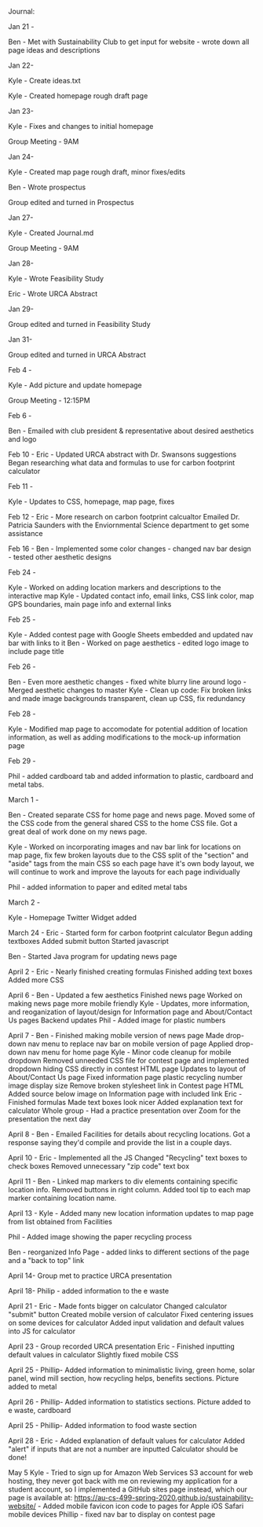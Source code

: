 Journal:

Jan 21 -

 Ben - Met with Sustainability Club to get input for website - wrote down all page ideas and descriptions

Jan 22-

 Kyle - Create ideas.txt
 
 Kyle - Created homepage rough draft page

Jan 23-

 Kyle - Fixes and changes to initial homepage
 
 Group Meeting - 9AM

Jan 24-

 Kyle - Created map page rough draft, minor fixes/edits
 
 Ben - Wrote prospectus
 
 Group edited and turned in Prospectus

Jan 27-

 Kyle - Created Journal.md
 
 Group Meeting - 9AM
 
Jan 28-

 Kyle - Wrote Feasibility Study
 
 Eric - Wrote URCA Abstract
 
Jan 29-

 Group edited and turned in Feasibility Study
 
Jan 31-

 Group edited and turned in URCA Abstract
 
Feb 4 -

 Kyle - Add picture and update homepage

 Group Meeting - 12:15PM
 
 Feb 6 -
 
 Ben - Emailed with club president & representative about desired aesthetics and logo
 
Feb 10 -
 Eric - Updated URCA abstract with Dr. Swansons suggestions
 Began researching what data and formulas to use for carbon footprint calculator
 
Feb 11 -

 Kyle - Updates to CSS, homepage, map page, fixes
 
Feb 12 -
 Eric - More research on carbon footprint calcualtor
 Emailed Dr. Patricia Saunders with the Enviornmental Science department to get some assistance
 
 Feb 16 -
 Ben - Implemented some color changes - changed nav bar design - tested other aesthetic designs

 Feb 24 -
 
 Kyle - Worked on adding location markers and descriptions to the interactive map
 Kyle - Updated contact info, email links, CSS link color, map GPS boundaries, main page info and external links
 
 Feb 25 -
 
 Kyle - Added contest page with Google Sheets embedded and updated nav bar with links to it
 Ben - Worked on page aesthetics - edited logo image to include page title
 
 Feb 26 -
 
 Ben - Even more aesthetic changes - fixed white blurry line around logo - Merged aesthetic changes to master
 Kyle - Clean up code: Fix broken links and made image backgrounds transparent, clean up CSS, fix redundancy

 Feb 28 -

 Kyle - Modified map page to accomodate for potential addition of location information, as well as adding
  modifications to the mock-up information page
  
Feb 29 -

 Phil - added cardboard tab and added information to plastic, cardboard and metal tabs. 

March 1 -

 Ben - Created separate CSS for home page and news page. Moved some of the CSS code from the general shared CSS to the home CSS file.
 Got a great deal of work done on my news page.

 Kyle - Worked on incorporating images and nav bar link for locations on map page, fix few broken layouts due to the CSS split of the "section" and "aside" tags from the main CSS so each page
 have it's own body layout, we will continue to work and improve the layouts for each page individually
 
 Phil - added information to paper and edited metal tabs

March 2 -

 Kyle - Homepage Twitter Widget added

March 24 -
Eric - Started form for carbon footprint calculator
	Begun adding textboxes
	Added submit button
	Started javascript
	
Ben - Started Java program for updating news page

April 2 -
Eric - Nearly finished creating formulas
	Finished adding text boxes
	Added more CSS
	
April 6 -
Ben - Updated a few aesthetics
	Finished news page
	Worked on making news page more mobile friendly
Kyle - Updates, more information, and reoganization of layout/design for Information page and About/Contact Us pages
	Backend updates
Phil - Added image for plastic numbers
	
April 7 -
Ben - Finished making mobile version of news page
	Made drop-down nav menu to replace nav bar on mobile version of page
	Applied drop-down nav menu for home page
Kyle - Minor code cleanup for mobile dropdown
	Removed unneeded CSS file for contest page and implemented dropdown hiding CSS directly in contest HTML page
	Updates to layout of About/Contact Us page
	Fixed information page plastic recycling number image display size
	Remove broken stylesheet link in Contest page HTML
	Added source below image on Information page with included link
Eric - Finished formulas
	Made text boxes look nicer
	Added explanation text for calculator
Whole group -
	Had a practice presentation over Zoom for the presentation the next day
	
April 8 -
Ben - Emailed Facilities for details about recycling locations. Got a response saying they'd compile and provide the list in a couple days.

April 10 -
Eric - Implemented all the JS
	Changed "Recycling" text boxes to check boxes
	Removed unnecessary "zip code" text box
	
April 11 -
Ben - Linked map markers to div elements containing specific location info. Removed buttons in right column.
	Added tool tip to each map marker containing location name.
	
April 13 -
Kyle - Added many new location information updates to map page from list obtained from Facilities

Phil - Added image showing the paper recycling process

Ben - reorganized Info Page - added links to different sections of the page and a "back to top" link

April 14-
	Group met to practice URCA presentation
	

April 18- 
Philip - added information to the e waste

April 21 -
Eric - Made fonts bigger on calculator
	Changed calculator "submit" button
	Created mobile version of calculator
	Fixed centering issues on some devices for calculator
	Added input validation and default values into JS for calculator

April 23 -
Group recorded URCA presentation
Eric - Finished inputting default values in calculator
	Slightly fixed mobile CSS

April 25 - 
Phillip- Added information to minimalistic living, green home, solar panel, wind mill section, how recycling helps, benefits sections. Picture added to metal

April 26 - 
Phillip- Added information to statistics sections. Picture added to e waste, cardboard

April 25 - 
Phillip- Added information to food waste section

April 28 -
Eric - Added explanation of default values for calculator
	Added "alert" if inputs that are not a number are inputted
	Calculator should be done!
	
May 5
Kyle - Tried to sign up for Amazon Web Services S3 account for web hosting, they never got back with me on reviewing my application for a student account, so
	I implemented a GitHub sites page instead, which our page is available at:
	https://au-cs-499-spring-2020.github.io/sustainability-website/
	- Added mobile favicon icon code to pages for Apple iOS Safari mobile devices
Phillip - fixed nav bar to display on contest page
